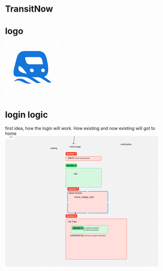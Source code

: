 # TransitNow
# logo 
![TransitLogo](./image/Group%201.png)

# login logic
 first idea, how the login will work. How existing and now existing will got to home 
 ![LOgin page](./image/Screenshot%202025-10-09%20at%2001.04.15.png)